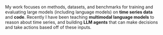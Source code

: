 My work focuses on methods, datasets, and benchmarks for training and evaluating large models (including language models) on __time series data__ and __code__. 
Recently I have been teaching __multimodal language models__ to reason about time series, and building __LLM agents__ that can make decisions and take actions based off of these inputs.